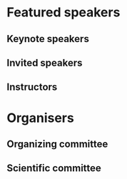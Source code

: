 # Featured speakers

## Keynote speakers

## Invited speakers

## Instructors

# Organisers

## Organizing committee

## Scientific committee
